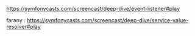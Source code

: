 https://symfonycasts.com/screencast/deep-dive/event-listener#play


farany : https://symfonycasts.com/screencast/deep-dive/service-value-resolver#play

